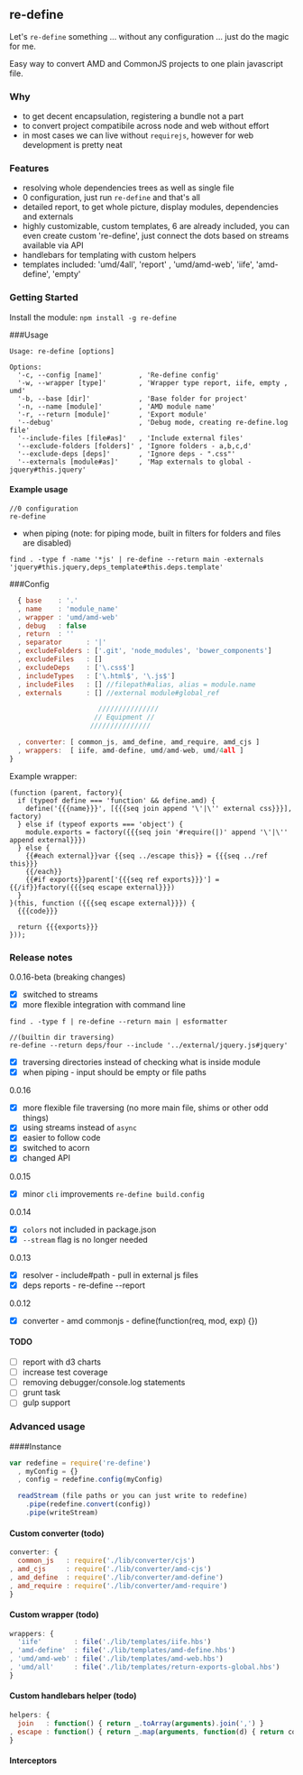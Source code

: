 ## re-define
Let's `re-define` something ... without any configuration ... just do the magic for me.

Easy way to convert AMD and CommonJS projects to one plain javascript file.

### Why
* to get decent encapsulation, registering a bundle not a part
* to convert project compatibile across node and web without effort
* in most cases we can live without `requirejs`, however for web development is pretty neat

### Features
* resolving whole dependencies trees as well as single file
* 0 configuration, just run `re-define` and that's all
* detailed report, to get whole picture, display modules, dependencies and externals
* highly customizable, custom templates, 6 are already included, you can even create custom 're-define', just connect the dots based on streams available via API
* handlebars for templating with custom helpers
* templates included: 'umd/4all', 'report' , 'umd/amd-web', 'iife', 'amd-define',  'empty'

### Getting Started
Install the module: `npm install -g re-define`

###Usage
```
Usage: re-define [options]

Options:
  '-c, --config [name]'         , 'Re-define config'
  '-w, --wrapper [type]'        , 'Wrapper type report, iife, empty , umd'
  '-b, --base [dir]'            , 'Base folder for project'
  '-n, --name [module]'         , 'AMD module name'
  '-r, --return [module]'       , 'Export module'
  '--debug'                     , 'Debug mode, creating re-define.log file'
  '--include-files [file#as]'   , 'Include external files'
  '--exclude-folders [folders]' , 'Ignore folders - a,b,c,d'
  '--exclude-deps [deps]'       , 'Ignore deps - ".css"'
  '--externals [module#as]'     , 'Map externals to global - jquery#this.jquery'
```

#### Example usage
```
//0 configuration
re-define 
```

* when piping 
(note: for piping mode, built in filters for folders and files are disabled)

```
find . -type f -name '*js' | re-define --return main -externals 'jquery#this.jquery,deps_template#this.deps.template'
```

###Config
```js
  { base    : '.'
  , name    : 'module_name'
  , wrapper : 'umd/amd-web'
  , debug   : false
  , return  : ''
  , separator      : '|'
  , excludeFolders : ['.git', 'node_modules', 'bower_components']
  , excludeFiles   : []
  , excludeDeps    : ['\.css$']
  , includeTypes   : ['\.html$', '\.js$']
  , includeFiles   : [] //filepath#alias, alias = module.name
  , externals      : [] //external module#global_ref

                      ///////////////
                     // Equipment //
                    ///////////////

  , converter: [ common_js, amd_define, amd_require, amd_cjs ]
  , wrappers:  [ iife, amd-define, umd/amd-web, umd/4all ] 
}
```

Example wrapper:
```
(function (parent, factory){
  if (typeof define === 'function' && define.amd) {
    define('{{{name}}}', [{{{seq join append '\'|\'' external css}}}], factory)
  } else if (typeof exports === 'object') {
    module.exports = factory({{{seq join '#require(|)' append '\'|\'' append external}}})
  } else {
    {{#each external}}var {{seq ../escape this}} = {{{seq ../ref this}}}
    {{/each}}
    {{#if exports}}parent['{{{seq ref exports}}}'] = {{/if}}factory({{{seq escape external}}})
  }
}(this, function ({{{seq escape external}}}) {
  {{{code}}}

  return {{{exports}}}
}));
```
### Release notes
0.0.16-beta (breaking changes)
- [x] switched to streams
- [x] more flexible integration with command line

```
find . -type f | re-define --return main | esformatter
```

``` 
//(builtin dir traversing)
re-define --return deps/four --include '../external/jquery.js#jquery'
```

- [x] traversing directories instead of checking what is inside module
- [x] when piping - input should be empty or file paths

0.0.16
- [x] more flexible file traversing (no more main file, shims or other odd things)
- [x] using streams instead of `async`
- [x] easier to follow code
- [x] switched to acorn
- [x] changed API

0.0.15
- [x] minor `cli` improvements `re-define build.config`

0.0.14
- [x] `colors` not included in package.json
- [x] `--stream` flag is no longer needed

0.0.13
- [x] resolver - include#path - pull in external js files
- [x] deps reports - re-define --report

0.0.12
- [x] converter - amd commonjs - define(function(req, mod, exp) {})

#### TODO
- [ ] report with d3 charts
- [ ] increase test coverage
- [ ] removing debugger/console.log statements
- [ ] grunt task
- [ ] gulp support

### Advanced usage

####Instance
```js
var redefine = require('re-define')
  , myConfig = {}
  , config = redefine.config(myConfig)

  readStream (file paths or you can just write to redefine)
    .pipe(redefine.convert(config))
    .pipe(writeStream)
```

#### Custom converter (todo)
```js
converter: {
  common_js   : require('./lib/converter/cjs')
, amd_cjs     : require('./lib/converter/amd-cjs')
, amd_define  : require('./lib/converter/amd-define')
, amd_require : require('./lib/converter/amd-require')
}
```

#### Custom wrapper (todo) 
```js
wrappers: {
  'iife'        : file('./lib/templates/iife.hbs')
, 'amd-define'  : file('./lib/templates/amd-define.hbs')
, 'umd/amd-web' : file('./lib/templates/amd-web.hbs')
, 'umd/all'     : file('./lib/templates/return-exports-global.hbs')
}
```

#### Custom handlebars helper (todo)
```js
helpers: { 
  join   : function() { return _.toArray(arguments).join(',') }
, escape : function() { return _.map(arguments, function(d) { return config.escape(d) })}
}
```

#### Interceptors
